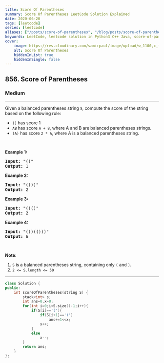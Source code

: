```yaml
---
title: Score Of Parentheses
summary: Score Of Parentheses LeetCode Solution Explained
date: 2020-06-20
tags: [leetcode]
series: [leetcode]
aliases: ["/posts/score-of-parentheses", "/blog/posts/score-of-parentheses", "/score-of-parentheses"]
keywords: LeetCode, leetcode solution in Python3 C++ Java, score-of-parentheses solution
cover:
    image: https://res.cloudinary.com/samirpaul/image/upload/w_1100,c_fit,co_rgb:FFFFFF,l_text:Arial_70_bold:Score Of Parentheses/problem-solving.webp
    alt: Score Of Parentheses
    hiddenInList: true
    hiddenInSingle: false
---
```



<h2>856. Score of Parentheses</h2><h3>Medium</h3><hr><div><p>Given a balanced parentheses string <code>S</code>, compute the score of the string based on the following rule:</p>

<ul>
	<li><code>()</code> has score 1</li>
	<li><code>AB</code> has score <code>A + B</code>, where A and B are balanced parentheses strings.</li>
	<li><code>(A)</code> has score <code>2 * A</code>, where A is a balanced parentheses string.</li>
</ul>

<p>&nbsp;</p>

<div>
<p><strong>Example 1:</strong></p>

<pre><strong>Input: </strong><span id="example-input-1-1">"()"</span>
<strong>Output: </strong><span id="example-output-1">1</span>
</pre>

<div>
<p><strong>Example 2:</strong></p>

<pre><strong>Input: </strong><span id="example-input-2-1">"(())"</span>
<strong>Output: </strong><span id="example-output-2">2</span>
</pre>

<div>
<p><strong>Example 3:</strong></p>

<pre><strong>Input: </strong><span id="example-input-3-1">"()()"</span>
<strong>Output: </strong><span id="example-output-3">2</span>
</pre>

<div>
<p><strong>Example 4:</strong></p>

<pre><strong>Input: </strong><span id="example-input-4-1">"(()(()))"</span>
<strong>Output: </strong><span id="example-output-4">6</span>
</pre>

<p>&nbsp;</p>

<p><strong>Note:</strong></p>

<ol>
	<li><code>S</code> is a balanced parentheses string, containing only <code>(</code> and <code>)</code>.</li>
	<li><code>2 &lt;= S.length &lt;= 50</code></li>
</ol>
</div>
</div>
</div>
</div>
</div>

---




```cpp
class Solution {
public:
    int scoreOfParentheses(string S) {
        stack<int> s;
        int ans=0,x=0;
        for(int i=0;i<S.size()-1;i++){
            if(S[i]=='('){
                if(S[i+1]==')')
                    ans+=1<<x;
                x++;
            }
            else
                x--;
        }
        return ans;
    }
};
```
